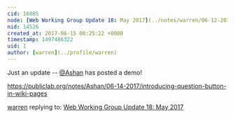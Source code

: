 ```yaml
---
cid: 16885
node: [Web Working Group Update 18: May 2017](../notes/warren/06-12-2017/web-working-group-update-18-may-2017)
nid: 14526
created_at: 2017-06-15 00:25:22 +0000
timestamp: 1497486322
uid: 1
author: [warren](../profile/warren)
---
```


Just an update -- [@Ashan](/profile/Ashan) has posted a demo!

https://publiclab.org/notes/Ashan/06-14-2017/introducing-question-button-in-wiki-pages

[warren](../profile/warren) replying to: [Web Working Group Update 18: May 2017](../notes/warren/06-12-2017/web-working-group-update-18-may-2017)

